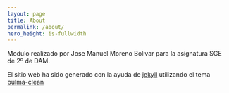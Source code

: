 ```yaml
---
layout: page
title: About
permalink: /about/
hero_height: is-fullwidth
---
```


Modulo realizado por Jose Manuel Moreno Bolivar para la asignatura SGE de 2º de DAM.

El sitio web ha sido generado con la ayuda de [jekyll][jekyll-organization] utilizando el tema 
[bulma-clean](https://github.com/chrisrhymes/bulma-clean-theme)

[jekyll-organization]: https://github.com/jekyll
